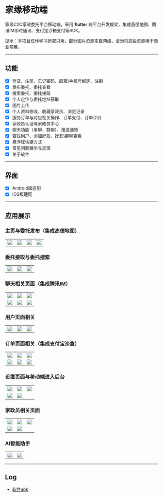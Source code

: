 # 家缘移动端

家缘C2C家政委托平台移动端，采用 **flutter** 跨平台开发框架，集成高德地图、腾讯IM即时通讯、支付宝沙箱支付等SDK。

提示：本项目仅作学习研究只用，部分图片资源来自网络，请勿将这些资源用于商业项目。

-------

## 功能

- [x] 登录、注册、忘记密码、邮箱\手机号绑定、注销
- [x] 发布委托、委托查看
- [x] 搜索委托、委托接取
- [x] 个人定位与委托地址获取
- [x] 图片上传
- [x] 个人资料修改、收藏家政员、浏览记录
- [x] 服务订单与对应相关操作、订单支付、订单评价
- [x] 家政员认证与家政员中心
- [x] 聊天功能（单聊、群聊）、推送通知
- [x] 查找用户、添加好友、好友\群聊查看
- [x] 悬浮球快捷方式
- [x] 常见问题展示与反馈
- [x] 关于软件

------

## 界面

- [x] Android版适配
- [x] IOS版适配

------

## 应用展示

### 主页与委托发布（集成高德地图）

<table>
    <tr>
        <td><img src="https://github.com/ikunhuaji/jiayuan_image/raw/master/app_image/home/home_page.png"/></td>
        <td><img src="https://github.com/ikunhuaji/jiayuan_image/raw/master/app_image/home/commission_chose.png"/></td>
        <td><img src="https://github.com/ikunhuaji/jiayuan_image/raw/master/app_image/commission/send_commission.png"/></td>
        <td><img src="https://github.com/ikunhuaji/jiayuan_image/raw/master/app_image/commission/map.png"/></td>
    </tr>
</table>


### 委托接取与委托搜索

<table>
    <tr>
        <td><img src="https://github.com/ikunhuaji/jiayuan_image/raw/master/app_image/commission/commission_page.png"/></td>
        <td><img src="https://github.com/ikunhuaji/jiayuan_image/raw/master/app_image/commission/commission_detail.png"/></td>
        <td><img src="https://github.com/ikunhuaji/jiayuan_image/raw/master/app_image/commission/search_commission.png"/></td>
    </tr>
</table>


### 聊天相关页面（集成腾讯IM）

<table>
    <tr>
        <td><img src="https://github.com/ikunhuaji/jiayuan_image/raw/master/app_image/chat/conversation_page.png"/></td>
        <td><img src="https://github.com/ikunhuaji/jiayuan_image/raw/master/app_image/chat/chat_page.png"/></td>
        <td><img src="https://github.com/ikunhuaji/jiayuan_image/raw/master/app_image/chat/group_info_page.png"/></td>
    </tr>
    <tr>
        <td><img src="https://github.com/ikunhuaji/jiayuan_image/raw/master/app_image/chat/friend_list_page.png"/></td>
        <td><img src="https://github.com/ikunhuaji/jiayuan_image/raw/master/app_image/chat/search_user_new.png"/></td>
        <td><img src="https://github.com/ikunhuaji/jiayuan_image/raw/master/app_image/chat/user_info_new.png"/></td>
    </tr>
</table>



### 用户页面相关

<table>
    <tr>
        <td><img src="https://github.com/ikunhuaji/jiayuan_image/raw/master/app_image/user/user_page.png"/></td>
        <td><img src="https://github.com/ikunhuaji/jiayuan_image/raw/master/app_image/user/keeper_collection.png"/></td>
        <td><img src="https://github.com/ikunhuaji/jiayuan_image/raw/master/app_image/user/faq_page.png"/></td>
    </tr>
</table>


### 订单页面相关（集成支付宝沙盒）

<table>
    <tr>
        <td><img src="https://github.com/ikunhuaji/jiayuan_image/raw/master/app_image/order/order_page_new.png"/></td>
        <td><img src="https://github.com/ikunhuaji/jiayuan_image/raw/master/app_image/order/status_1.png"/></td>
        <td><img src="https://github.com/ikunhuaji/jiayuan_image/raw/master/app_image/order/status_8.png"/></td>
    </tr>
    <tr>
        <td><img src="https://github.com/ikunhuaji/jiayuan_image/raw/master/app_image/order/status_5.png"/></td>
        <td><img src="https://github.com/ikunhuaji/jiayuan_image/raw/master/app_image/order/evaluate_page.png"/></td>
        <td><img src="https://github.com/ikunhuaji/jiayuan_image/raw/master/app_image/order/pay.png"/></td>
    </tr>
</table>



### 设置页面与移动端进入后台

<table>
    <tr>
        <td><img src="https://github.com/ikunhuaji/jiayuan_image/raw/master/app_image/setting/setting_page.png"/></td>
        <td><img src="https://github.com/ikunhuaji/jiayuan_image/raw/master/app_image/setting/password_change.png"/></td>
        <td><img src="https://github.com/ikunhuaji/jiayuan_image/raw/master/app_image/setting/email_change_page.png"/></td>
    </tr>
    <tr>
        <td><img src="https://github.com/ikunhuaji/jiayuan_image/raw/master/app_image/setting/backend_page.png"/></td>
        <td><img src="https://github.com/ikunhuaji/jiayuan_image/raw/master/app_image/setting/backend_2.png"/></td>
    </tr>
</table>


### 家政员相关页面

<table>
    <tr>
        <td><img src="https://github.com/ikunhuaji/jiayuan_image/raw/master/app_image/keeper/keeper_center.png"/></td>
        <td><img src="https://github.com/ikunhuaji/jiayuan_image/raw/master/app_image/keeper/keeper_order.png"/></td>
        <td><img src="https://github.com/ikunhuaji/jiayuan_image/raw/master/app_image/keeper/earnings.png"/></td>
    </tr>
    <tr>
        <td><img src="https://github.com/ikunhuaji/jiayuan_image/raw/master/app_image/keeper/certificate_page1.png"/></td>
        <td><img src="https://github.com/ikunhuaji/jiayuan_image/raw/master/app_image/keeper/certificate_page2.png"/></td>
    </tr>
</table>


### AI智能助手

<table>
    <tr>
        <td><img src="https://github.com/ikunhuaji/jiayuan_image/raw/master/app_image/ai/ai_keeper_new.png"/></td>
        <td><img src="https://github.com/ikunhuaji/jiayuan_image/raw/master/app_image/ai/ai_order_new.png"/></td>
    </tr>
</table>



------

## Log

- [软件apk](https://github.com/IHLZH/JiaYuan/blob/master/apk/jiayuan.apk)



